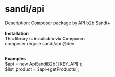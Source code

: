 # sandi/api
Description: Composer package by API b2b Sandi+ </br> </br>
<b>Installation</b> </br>
This library is installable via Composer: </br>
composer require sandi/api @dev </br></br>

<b>Examples</b></br>
$api = new ApiSandiB2b( [KEY_API] );</br>
$list_product = $api->getProducts();</br>

